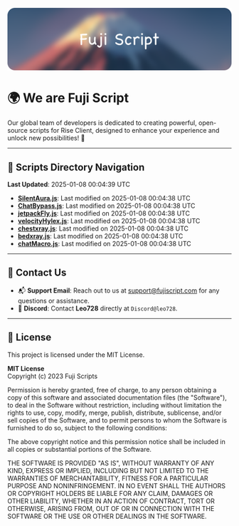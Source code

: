 ![Banner](.github/b.webp)

# 🌍 **We are Fuji Script**

Our global team of developers is dedicated to creating powerful, open-source scripts for Rise Client, designed to enhance your experience and unlock new possibilities! 🌟

---
<!-- SCRIPTS_NAVIGATION_START -->
## 📂 **Scripts Directory Navigation**

**Last Updated**: 2025-01-08 00:04:39 UTC

- **[SilentAura.js](scripts/SilentAura.js)**: Last modified on 2025-01-08 00:04:38 UTC
- **[ChatBypass.js](scripts/ChatBypass.js)**: Last modified on 2025-01-08 00:04:38 UTC
- **[jetpackFly.js](scripts/jetpackFly.js)**: Last modified on 2025-01-08 00:04:38 UTC
- **[velocityHylex.js](scripts/velocityHylex.js)**: Last modified on 2025-01-08 00:04:38 UTC
- **[chestxray.js](scripts/chestxray.js)**: Last modified on 2025-01-08 00:04:38 UTC
- **[bedxray.js](scripts/bedxray.js)**: Last modified on 2025-01-08 00:04:38 UTC
- **[chatMacro.js](scripts/chatMacro.js)**: Last modified on 2025-01-08 00:04:38 UTC

<!-- SCRIPTS_NAVIGATION_END -->

---

## 💬 **Contact Us**  
- 📬 **Support Email**: Reach out to us at [support@fujiscript.com](mailto:support@fujiscript.com) for any questions or assistance.  
- 💬 **Discord**: Contact **Leo728** directly at `Discord@leo728`.

---

## 📜 **License**

This project is licensed under the MIT License.  

**MIT License**  
Copyright (c) 2023 Fuji Scripts  

Permission is hereby granted, free of charge, to any person obtaining a copy of this software and associated documentation files (the "Software"), to deal in the Software without restriction, including without limitation the rights to use, copy, modify, merge, publish, distribute, sublicense, and/or sell copies of the Software, and to permit persons to whom the Software is furnished to do so, subject to the following conditions:  

The above copyright notice and this permission notice shall be included in all copies or substantial portions of the Software.  

THE SOFTWARE IS PROVIDED "AS IS", WITHOUT WARRANTY OF ANY KIND, EXPRESS OR IMPLIED, INCLUDING BUT NOT LIMITED TO THE WARRANTIES OF MERCHANTABILITY, FITNESS FOR A PARTICULAR PURPOSE AND NONINFRINGEMENT. IN NO EVENT SHALL THE AUTHORS OR COPYRIGHT HOLDERS BE LIABLE FOR ANY CLAIM, DAMAGES OR OTHER LIABILITY, WHETHER IN AN ACTION OF CONTRACT, TORT OR OTHERWISE, ARISING FROM, OUT OF OR IN CONNECTION WITH THE SOFTWARE OR THE USE OR OTHER DEALINGS IN THE SOFTWARE.  
